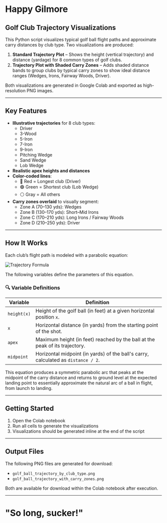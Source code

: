 # Happy Gilmore
## Golf Club Trajectory Visualizations

This Python script visualizes typical golf ball flight paths and approximate carry distances by club type. Two visualizations are produced:

1. **Standard Trajectory Plot** – Shows the height (vertical trajectory) and distance (yardage) for 8 common types of golf clubs.
2. **Trajectory Plot with Shaded Carry Zones** – Adds shaded distance bands to group clubs by typical carry zones to show ideal distance ranges (Wedges, Irons, Fairway Woods, Driver).

Both visualizations are generated in Google Colab and exported as high-resolution PNG images.

---

## Key Features

- **Illustrative trajectories** for 8 club types:
  - Driver
  - 3-Wood
  - 5-Iron
  - 7-Iron
  - 9-Iron
  - Pitching Wedge
  - Sand Wedge
  - Lob Wedge
- **Realistic apex heights and distances**
- **Color-coded lines**:
  - 🔴 Red = Longest club (Driver)
  - 🟢 Green = Shortest club (Lob Wedge)
  - ⚪ Gray = All others
- **Carry zones overlaid** to visually segment:
  - Zone A (70–130 yds): Wedges
  - Zone B (130–170 yds): Short–Mid Irons
  - Zone C (170–210 yds): Long Irons / Fairway Woods
  - Zone D (210–250 yds): Driver

---

## How It Works

Each club’s flight path is modeled with a parabolic equation:

![Trajectory Formula](https://latex.codecogs.com/svg.image?\dpi{150}&space;\text{height}(x)&space;=&space;\text{apex}&space;\cdot&space;\left(1&space;-&space;\frac{(x&space;-&space;\text{midpoint})^2}{\text{midpoint}^2}\right))

The following variables define the parameters of this equation.

### 🔍 Variable Definitions

| Variable      | Definition                                                                 |
|---------------|------------------------------------------------------------------------------|
| `height(x)`   | Height of the golf ball (in feet) at a given horizontal position `x`.        |
| `x`           | Horizontal distance (in yards) from the starting point of the shot.          |
| `apex`        | Maximum height (in feet) reached by the ball at the peak of its trajectory.  |
| `midpoint`    | Horizontal midpoint (in yards) of the ball's carry, calculated as `distance / 2`. |

This equation produces a symmetric parabolic arc that peaks at the midpoint of the carry distance and returns to ground level at the expected landing point to essentially approximate the natural arc of a ball in flight, from launch to landing.

---

## Getting Started

1. Open the Colab notebook
2. Run all cells to generate the visualizations
3. Visualizations should be generated inline at the end of the script

---

## Output Files

The following PNG files are generated for download:

- `golf_ball_trajectory_by_club_type.png`
- `golf_ball_trajectory_with_carry_zones.png`

Both are available for download within the Colab notebook after execution.

---

# "So long, sucker!"
